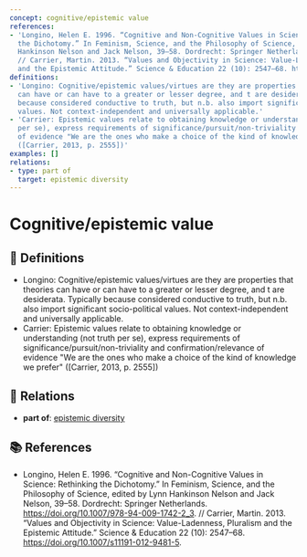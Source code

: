 ```yaml
---
concept: cognitive/epistemic value
references:
- 'Longino, Helen E. 1996. “Cognitive and Non-Cognitive Values in Science: Rethinking
  the Dichotomy.” In Feminism, Science, and the Philosophy of Science, edited by Lynn
  Hankinson Nelson and Jack Nelson, 39–58. Dordrecht: Springer Netherlands. https://doi.org/10.1007/978-94-009-1742-2_3.
  // Carrier, Martin. 2013. “Values and Objectivity in Science: Value-Ladenness, Pluralism
  and the Epistemic Attitude.” Science & Education 22 (10): 2547–68. https://doi.org/10.1007/s11191-012-9481-5.'
definitions:
- 'Longino: Cognitive/epistemic values/virtues are they are properties that theories
  can have or can have to a greater or lesser degree, and t are desiderata. Typically
  because considered conductive to truth, but n.b. also import significant socio-political
  values. Not context-independent and universally applicable.'
- 'Carrier: Epistemic values relate to obtaining knowledge or understanding (not truth
  per se), express requirements of significance/pursuit/non-triviality and confirmation/relevance
  of evidence "We are the ones who make a choice of the kind of knowledge we prefer"
  ([Carrier, 2013, p. 2555])'
examples: []
relations:
- type: part of
  target: epistemic diversity
---
```


# Cognitive/epistemic value

## 📖 Definitions

- Longino: Cognitive/epistemic values/virtues are they are properties that theories can have or can have to a greater or lesser degree, and t are desiderata. Typically because considered conductive to truth, but n.b. also import significant socio-political values. Not context-independent and universally applicable.
- Carrier: Epistemic values relate to obtaining knowledge or understanding (not truth per se), express requirements of significance/pursuit/non-triviality and confirmation/relevance of evidence "We are the ones who make a choice of the kind of knowledge we prefer" ([Carrier, 2013, p. 2555])

## 🔗 Relations

- **part of**: [epistemic diversity](./epistemic-diversity.md)

## 📚 References

- Longino, Helen E. 1996. “Cognitive and Non-Cognitive Values in Science: Rethinking the Dichotomy.” In Feminism, Science, and the Philosophy of Science, edited by Lynn Hankinson Nelson and Jack Nelson, 39–58. Dordrecht: Springer Netherlands. https://doi.org/10.1007/978-94-009-1742-2_3. // Carrier, Martin. 2013. “Values and Objectivity in Science: Value-Ladenness, Pluralism and the Epistemic Attitude.” Science & Education 22 (10): 2547–68. https://doi.org/10.1007/s11191-012-9481-5.
